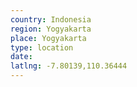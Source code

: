 ```yaml
---
country: Indonesia
region: Yogyakarta
place: Yogyakarta
type: location
date:
latlng: -7.80139,110.36444
---
```

